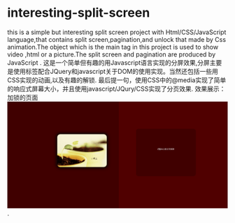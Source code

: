 # interesting-split-screen
this is a simple but interesting split screen project with Html/CSS/JavaScript language,that contains split screen,pagination,and unlock that made by Css animation.The object which is the main tag in this project  is used to show video ,html or a picture.The split screen and pagination are produced by JavaScript .
这是一个简单但有趣的用Javascript语言实现的分屏效果,分屏主要是使用<object>标签配合JQuery和javascript关于DOM的使用实现。当然还包括一些用CSS实现的动画,以及有趣的解锁.
最后提一句，使用CSS中的@media实现了简单的响应式屏幕大小，并且使用javascript/JQury/CSS实现了分页效果.
效果展示：
加锁的页面
![](https://github.com/xiaobingscuer/interesting-split-screen/blob/master/img/lock.png).
